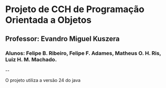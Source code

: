 # Projeto de CCH de Programação Orientada a Objetos

## Professor: Evandro Miguel Kuszera

### Alunos: Felipe B. Ribeiro, Felipe F. Adames, Matheus O. H. Ris, Luiz H. M. Machado.

--

O projeto utiliza a versão 24 do java
